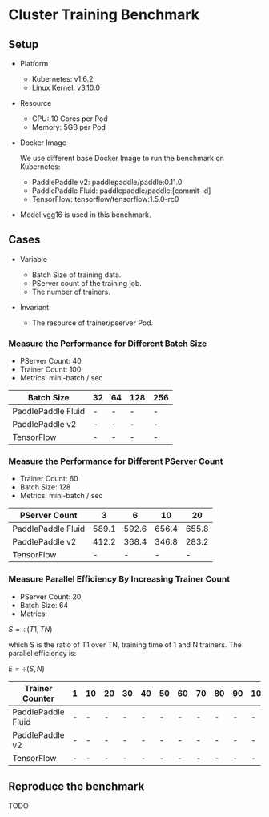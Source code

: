 # Cluster Training Benchmark

## Setup

- Platform
  - Kubernetes: v1.6.2
  - Linux Kernel: v3.10.0

- Resource
  - CPU: 10 Cores per Pod
  - Memory: 5GB per Pod

- Docker Image

  We use different base Docker Image to run the benchmark on Kubernetes:
  - PaddlePaddle v2: paddlepaddle/paddle:0.11.0
  - PaddlePaddle Fluid: paddlepaddle/paddle:[commit-id]
  - TensorFlow: tensorflow/tensorflow:1.5.0-rc0

- Model
  vgg16 is used in this benchmark.

## Cases

- Variable
  - Batch Size of training data.
  - PServer count of the training job.
  - The number of trainers.

- Invariant
  - The resource of trainer/pserver Pod.

### Measure the Performance for Different Batch Size

- PServer Count: 40
- Trainer Count: 100
- Metrics: mini-batch / sec

| Batch Size | 32 | 64 | 128 | 256 |
| -- | -- | -- | -- | -- |
| PaddlePaddle Fluid | - | - | - | - |
| PaddlePaddle v2 | - | - | - | - |
| TensorFlow | - | - | - | - |

### Measure the Performance for Different PServer Count

- Trainer Count: 60
- Batch Size: 128
- Metrics: mini-batch / sec

| PServer Count | 3 | 6 | 10 | 20 |
| -- | -- | -- | -- | -- |
| PaddlePaddle Fluid | 589.1 | 592.6 | 656.4 | 655.8 |
| PaddlePaddle v2 | 412.2 | 368.4 | 346.8 | 283.2 |
| TensorFlow | - | - | - | - |

### Measure Parallel Efficiency By Increasing Trainer Count

- PServer Count: 20
- Batch Size: 64
- Metrics:

$S = \div(T1, TN)$

which S is the ratio of T1 over TN, training time of 1 and N trainers.
The parallel efficiency is:

$E = \div(S, N)$

| Trainer Counter | 1 | 10 | 20 | 30 | 40 | 50 | 60 | 70 | 80 | 90 | 100 |
| -- | -- | -- | -- | -- | -- | -- | -- | -- | -- | -- | -- |
| PaddlePaddle Fluid | - | - | - | - | - | - | - | - | - | - | - |
| PaddlePaddle v2 | - | - | - | - | - | - | - | - | - | - | - | - |
| TensorFlow | - | - | - | - | - | - | - | - | - | - | - | - | - |

## Reproduce the benchmark

TODO
